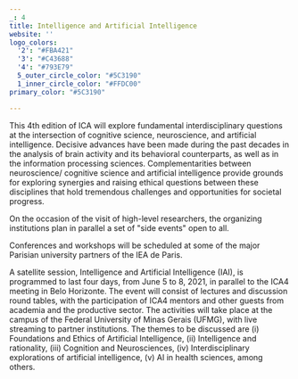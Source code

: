 ```yaml
---
_: 4
title: Intelligence and Artificial Intelligence
website: ''
logo_colors:
  '2': "#FBA421"
  '3': "#C43688"
  '4': "#793E79"
  5_outer_circle_color: "#5C3190"
  1_inner_circle_color: "#FFDC00"
primary_color: "#5C3190"

---
```

This 4th edition of ICA will explore fundamental interdisciplinary questions at the intersection of cognitive science, neuroscience, and artificial intelligence. Decisive advances have been made during the past decades in the analysis of brain activity and its behavioral counterparts, as well as in the information processing sciences. Complementarities between neuroscience/ cognitive science and artificial intelligence provide grounds for exploring synergies and raising ethical questions between these disciplines that hold tremendous challenges and opportunities for societal progress.

On the occasion of the visit of high-level researchers, the organizing institutions plan in parallel a set of "side events" open to all.

Conferences and workshops will be scheduled at some of the major Parisian university partners of the IEA de Paris.

A satellite session, Intelligence and Artificial Intelligence (IAI), is programmed to last four days, from June 5 to 8, 2021, in parallel to the ICA4 meeting in Belo Horizonte. The event will consist of lectures and discussion round tables, with the participation of ICA4 mentors and other guests from academia and the productive sector. The activities will take place at the campus of the Federal University of Minas Gerais (UFMG), with live streaming to partner institutions. The themes to be discussed are (i) Foundations and Ethics of Artificial Intelligence, (ii) Intelligence and rationality, (iii) Cognition and Neurosciences, (iv) Interdisciplinary explorations of artificial intelligence, (v) AI in health sciences, among others.